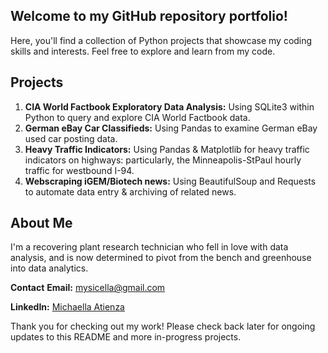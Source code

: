## Welcome to my GitHub repository portfolio!
Here, you'll find a collection of Python projects that showcase my coding skills and interests. Feel free to explore and learn from my code. 

## Projects
1. **CIA World Factbook Exploratory Data Analysis:** Using SQLite3 within Python to query and explore CIA World Factbook data.
2. **German eBay Car Classifieds:** Using Pandas to examine German eBay used car posting data.  
3. **Heavy Traffic Indicators:** Using Pandas & Matplotlib for heavy traffic indicators on highways: particularly, the Minneapolis-StPaul hourly traffic for westbound I-94.
4. **Webscraping iGEM/Biotech news:** Using BeautifulSoup and Requests to automate data entry & archiving of related news.

## About Me
I'm a recovering plant research technician who fell in love with data analysis, and is now determined to pivot from the bench and greenhouse into data analytics.

**Contact**
**Email:** mysicella@gmail.com

**LinkedIn:** [Michaella Atienza](https://www.linkedin.com/in/michaella-atienza/)

Thank you for checking out my work! Please check back later for ongoing updates to this README and more in-progress projects.





